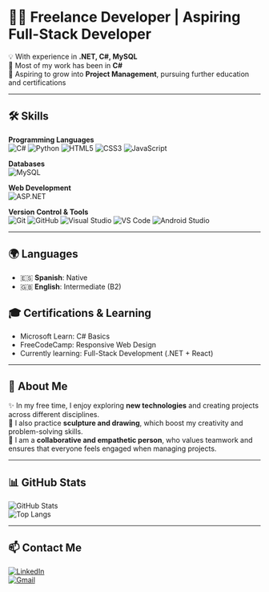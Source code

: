 <!--![Banner](banner.png)-->


# 👨‍💻 Freelance Developer | Aspiring Full-Stack Developer  

💡 With experience in **.NET, C#, MySQL**  
📌 Most of my work has been in **C#**  
🎯 Aspiring to grow into **Project Management**, pursuing further education and certifications  

---

## 🛠️ Skills

**Programming Languages**  
![C#](https://img.shields.io/badge/C%23-239120?style=for-the-badge&logo=c-sharp&logoColor=white) 
![Python](https://img.shields.io/badge/Python-3776AB?style=for-the-badge&logo=python&logoColor=white) 
![HTML5](https://img.shields.io/badge/HTML5-E34F26?style=for-the-badge&logo=html5&logoColor=white) 
![CSS3](https://img.shields.io/badge/CSS3-1572B6?style=for-the-badge&logo=css3&logoColor=white) 
![JavaScript](https://img.shields.io/badge/JavaScript-F7DF1E?style=for-the-badge&logo=javascript&logoColor=black)

**Databases**  
![MySQL](https://img.shields.io/badge/MySQL-4479A1?style=for-the-badge&logo=mysql&logoColor=white)  

**Web Development**  
![ASP.NET](https://img.shields.io/badge/ASP.NET-512BD4?style=for-the-badge&logo=dotnet&logoColor=white)  

**Version Control & Tools**  
![Git](https://img.shields.io/badge/Git-F05032?style=for-the-badge&logo=git&logoColor=white) 
![GitHub](https://img.shields.io/badge/GitHub-181717?style=for-the-badge&logo=github&logoColor=white) 
![Visual Studio](https://img.shields.io/badge/Visual%20Studio-5C2D91?style=for-the-badge&logo=visualstudio&logoColor=white) 
![VS Code](https://img.shields.io/badge/VS%20Code-0078d7?style=for-the-badge&logo=visual-studio-code&logoColor=white) 
![Android Studio](https://img.shields.io/badge/Android%20Studio-3DDC84?style=for-the-badge&logo=android-studio&logoColor=white)  

---

## 🌍 Languages

- 🇪🇸 **Spanish**: Native  
- 🇬🇧 **English**: Intermediate (B2)  


## 🎓 Certifications & Learning
- Microsoft Learn: C# Basics  
- FreeCodeCamp: Responsive Web Design  
- Currently learning: Full-Stack Development (.NET + React)  

---

## 🙋 About Me  

✨ In my free time, I enjoy exploring **new technologies** and creating projects across different disciplines.  
🎨 I also practice **sculpture and drawing**, which boost my creativity and problem-solving skills.  
🤝 I am a **collaborative and empathetic person**, who values teamwork and ensures that everyone feels engaged when managing projects.  

---

## 📊 GitHub Stats  

![GitHub Stats](https://github-readme-stats.vercel.app/api?username=Jeanpaul-Sanchez-Hernandez&show_icons=true&theme=radical)  
![Top Langs](https://github-readme-stats.vercel.app/api/top-langs/?username=Jeanpaul-Sanchez-Hernandez&layout=compact&theme=radical)  

---

## 📫 Contact Me
[![LinkedIn](https://img.shields.io/badge/LinkedIn-0A66C2?style=for-the-badge&logo=linkedin&logoColor=white)](https://www.linkedin.com/in/jeanpaul-sánchez-hernández)  
[![Gmail](https://img.shields.io/badge/Email-D14836?style=for-the-badge&logo=gmail&logoColor=white)](mailto:jeanpsh18@gmail.com)  
